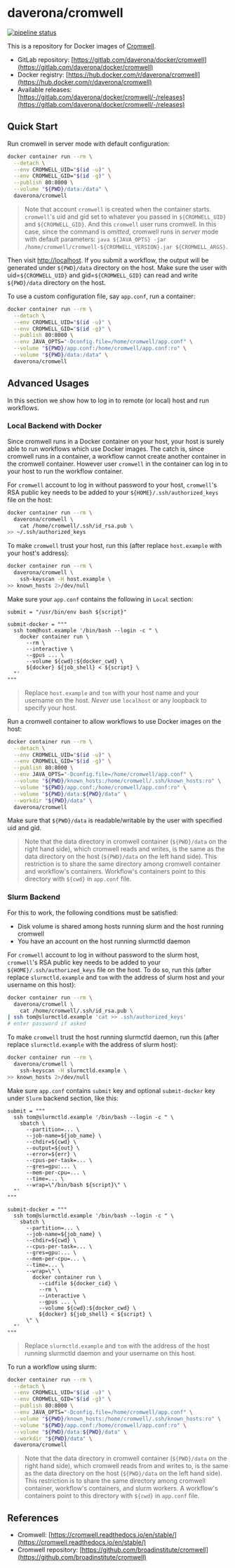 # daverona/cromwell

[![pipeline status](https://gitlab.com/daverona/docker/cromwell/badges/master/pipeline.svg)](https://gitlab.com/daverona/docker/cromwell/commits/master)

This is a repository for Docker images of [Cromwell](https://github.com/broadinstitute/cromwell).

* GitLab repository: [https://gitlab.com/daverona/docker/cromwell](https://gitlab.com/daverona/docker/cromwell)
* Docker registry: [https://hub.docker.com/r/daverona/cromwell](https://hub.docker.com/r/daverona/cromwell)
* Available releases: [https://gitlab.com/daverona/docker/cromwell/-/releases](https://gitlab.com/daverona/docker/cromwell/-/releases)

## Quick Start

Run cromwell in server mode with default configuration:

```bash
docker container run --rm \
  --detach \
  --env CROMWELL_UID="$(id -u)" \
  --env CROMWELL_GID="$(id -g)" \
  --publish 80:8000 \
  --volume "${PWD}/data:/data" \
  daverona/cromwell
```

> Note that account `cromwell` is created when the container starts. `cromwell`'s uid and gid
> set to whatever you passed in `${CROMWELL_UID}` and `${CROMWELL_GID}`. And this `cromwell` user
> runs cromwell. In this case, since the command is *omitted*, cromwell runs in *server* mode with 
> default parameters: `java ${JAVA_OPTS} -jar /home/cromwell/cromwell-${CROMWELL_VERSION}.jar ${CROMWELL_ARGS}`.

Then visit [http://localhost](http://localhost).
If you submit a workflow, the output will be generated under `${PWD}/data` directory on the host.
Make sure the user with uid=`${CROMWELL_UID}` and gid=`${CROMWELL_GID}` can read and write 
`${PWD}/data` directory on the host.

To use a custom configuration file, say `app.conf`, run a container:

```bash
docker container run --rm \
  --detach \
  --env CROMWELL_UID="$(id -u)" \
  --env CROMWELL_GID="$(id -g)" \
  --publish 80:8000 \
  --env JAVA_OPTS="-Dconfig.file=/home/cromwell/app.conf" \
  --volume "${PWD}/app.conf:/home/cromwell/app.conf:ro" \
  --volume "${PWD}/data:/data" \
  daverona/cromwell
```

## Advanced Usages

In this section we show how to log in to remote (or local) host and run workflows. 

### Local Backend with Docker

Since cromwell runs in a Docker container on your host, your host is surely 
able to run workflows which use Docker images. The catch is, since cromwell runs in a container,
a workflow cannot create another container in the cromwell container. However user `cromwell` in the container
can log in to your host to run the workflow container.

For `cromwell` account to log in without password to your host, 
`cromwell`'s RSA public key needs to be added to your `${HOME}/.ssh/authorized_keys` file on the host:

```bash
docker container run --rm \
  daverona/cromwell \
    cat /home/cromwell/.ssh/id_rsa.pub \
>> ~/.ssh/authorized_keys
```

To make `cromwell` trust your host,
run this (after replace `host.example` with your host's address):

```bash
docker container run --rm \
  daverona/cromwell \
    ssh-keyscan -H host.example \
>> known_hosts 2>/dev/null 
```

Make sure your `app.conf` contains the following in `Local` section:

```hocon
submit = "/usr/bin/env bash ${script}"

submit-docker = """
  ssh tom@host.example '/bin/bash --login -c " \
    docker container run \
      --rm \
      --interactive \
      --gpus ... \
      --volume ${cwd}:${docker_cwd} \
      ${docker} ${job_shell} < ${script} \
  "'
"""
```

> Replace `host.example` and `tom` with your host name and your username on the host.
> *Never* use `localhost` or any loopback to specify your host.

Run a cromwell container to allow workflows to use Docker images on the host:

```bash
docker container run --rm \
  --detach \
  --env CROMWELL_UID="$(id -u)" \
  --env CROMWELL_GID="$(id -g)" \
  --publish 80:8000 \
  --env JAVA_OPTS="-Dconfig.file=/home/cromwell/app.conf" \
  --volume "${PWD}/known_hosts:/home/cromwell/.ssh/known_hosts:ro" \
  --volume "${PWD}/app.conf:/home/cromwell/app.conf:ro" \
  --volume "${PWD}/data:${PWD}/data" \
  --workdir "${PWD}/data" \
  daverona/cromwell
```

Make sure that `${PWD}/data` is readable/writable by the user with specified uid and gid.

> Note that the data directory in cromwell container (`${PWD}/data` on the right hand side), 
> which cromwell reads and writes, is the same as the data directory on the host (`${PWD}/data` on the left hand side). 
> This restriction is to share the same directory among cromwell container and workflow's containers.
> Workflow's containers point to this directory with `${cwd}` in `app.conf` file.

### Slurm Backend

For this to work, the following conditions must be satisfied:

* Disk volume is shared among hosts running slurm and the host running cromwell
* You have an account on the host running slurmctld daemon

For `cromwell` account to log in without password to the slurm host,
`cromwell`'s RSA public key needs to be added to your `${HOME}/.ssh/authorized_keys` file on the host.
To do so, run this (after replace `slurmctld.example` and `tom` with the address of slurm host and your username on this host):

```bash
docker container run --rm \
  daverona/cromwell \
    cat /home/cromwell/.ssh/id_rsa.pub \
| ssh tom@slurmctld.example 'cat >> .ssh/authorized_keys'
# enter password if asked
```

To make `cromwell` trust the host running slurmctld daemon,
run this (after replace `slurmctld.example` with the address of slurm host):

```bash
docker container run --rm \
  daverona/cromwell \
    ssh-keyscan -H slurmctld.example \
>> known_hosts 2>/dev/null 
```

Make sure `app.conf` contains `submit` key and optional `submit-docker` key 
under `Slurm` backend section, like this:

```hocon
submit = """
  ssh tom@slurmctld.example '/bin/bash --login -c " \
    sbatch \
      --partition=... \
      --job-name=${job_name} \
      --chdir=${cwd} \
      --output=${out} \
      --error=${err} \
      --cpus-per-task=... \
      --gres=gpu:... \
      --mem-per-cpu=... \
      --time=... \
      --wrap=\"/bin/bash ${script}\" \
  "'
"""

submit-docker = """
  ssh tom@slurmctld.example '/bin/bash --login -c " \
    sbatch \
      --partition=... \
      --job-name=${job_name} \
      --chdir=${cwd} \
      --cpus-per-task=... \
      --gres=gpu:... \
      --mem-per-cpu=... \
      --time=... \
      --wrap=\" \
        docker container run \
          --cidfile ${docker_cid} \
          --rm \
          --interactive \
          --gpus ... \
          --volume ${cwd}:${docker_cwd} \
          ${docker} ${job_shell} < ${script} \
      \" \
  "'
"""
```

> Replace `slurmctld.example` and `tom` with the address of the host running slurmctld daemon
> and your username on this host.

To run a workflow using slurm:

```bash
docker container run --rm \
  --detach \
  --env CROMWELL_UID="$(id -u)" \
  --env CROMWELL_GID="$(id -g)" \
  --publish 80:8000 \
  --env JAVA_OPTS="-Dconfig.file=/home/cromwell/app.conf" \
  --volume "${PWD}/known_hosts:/home/cromwell/.ssh/known_hosts:ro" \
  --volume "${PWD}/app.conf:/home/cromwell/app.conf:ro" \
  --volume "${PWD}/data:${PWD}/data" \
  --workdir "${PWD}/data" \
  daverona/cromwell
```

> Note that the data directory in cromwell container (`${PWD}/data` on the right hand side), 
> which cromwell reads from and writes to, is the same as the data directory on the host (`${PWD}/data` on the left hand side). 
> This restriction is to share the same directory among cromwell container, workflow's containers, and slurm workers.
> A workflow's containers point to this directory with `${cwd}` in `app.conf` file.

## References

* Cromwell: [https://cromwell.readthedocs.io/en/stable/](https://cromwell.readthedocs.io/en/stable/)
* Cromwell repository: [https://github.com/broadinstitute/cromwell](https://github.com/broadinstitute/cromwell)
